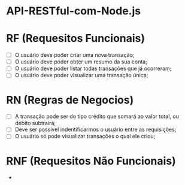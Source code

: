 # API-RESTful-com-Node.js

# RF (Requesitos Funcionais)

- [ ] O usuário deve poder criar uma nova transação;
- [ ] O usuário deve poder obter um resumo da sua conta;
- [ ] O usuário deve poder listar todas transações que já ocorreram;
- [ ] O usuário deve poder visualizar uma transação única;

# RN (Regras de Negocios)

- [ ] A transação pode ser do tipo crédito que somará ao valor total, ou débito subtrairá;
- [ ] Deve ser possivel indentificarmos o usuário entre as requisições;
- [ ] O usuário só pode visualizar transações o qual ele criou;

# RNF (Requesitos Não Funcionais)

-

